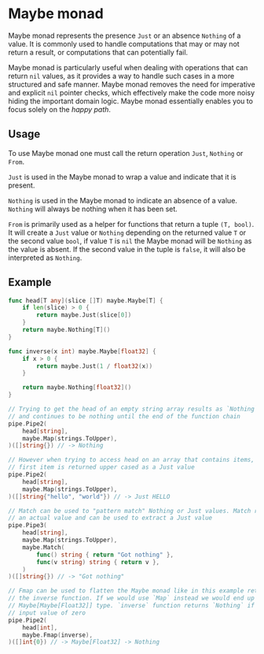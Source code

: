 # Maybe monad

Maybe monad represents the presence `Just` or an absence `Nothing` of a value.
It is commonly used to handle computations that may or may not return a result,
or computations that can potentially fail.

Maybe monad is particularly useful when dealing with operations that can return
`nil` values, as it provides a way to handle such cases in a more structured
and safe manner. Maybe monad removes the need for imperative and explicit `nil`
pointer checks, which effectively make the code more noisy hiding the important
domain logic. Maybe monad essentially enables you to focus solely on the _happy
path_.

## Usage

To use Maybe monad one must call the return operation `Just`, `Nothing` or
`From`.

`Just` is used in the Maybe monad to wrap a value and indicate that it is
present.

`Nothing` is used in the Maybe monad to indicate an absence of a value.
`Nothing` will always be nothing when it has been set.

`From` is primarily used as a helper for functions that return a tuple `(T, bool)`.
It will create a `Just` value or `Nothing` depending on the returned value `T`
or the second value `bool`, if value `T` is `nil` the Maybe monad will be
`Nothing` as the value is absent. If the second value in the tuple is `false`,
it will also be interpreted as `Nothing`.

## Example

```go
func head[T any](slice []T) maybe.Maybe[T] {
    if len(slice) > 0 {
        return maybe.Just(slice[0])
    }
    return maybe.Nothing[T]()
}

func inverse(x int) maybe.Maybe[float32] {
    if x > 0 {
        return maybe.Just(1 / float32(x))
    }

    return maybe.Nothing[float32]()
}

// Trying to get the head of an empty string array results as `Nothing`
// and continues to be nothing until the end of the function chain
pipe.Pipe2(
    head[string],
    maybe.Map(strings.ToUpper),
)([]string{}) // -> Nothing

// However when trying to access head on an array that contains items, the
// first item is returned upper cased as a Just value
pipe.Pipe2(
    head[string],
    maybe.Map(strings.ToUpper),
)([]string{"hello", "world"}) // -> Just HELLO

// Match can be used to "pattern match" Nothing or Just values. Match returns
// an actual value and can be used to extract a Just value
pipe.Pipe3(
    head[string],
    maybe.Map(strings.ToUpper),
    maybe.Match(
        func() string { return "Got nothing" },
        func(v string) string { return v },
    )
)([]string{}) // -> "Got nothing"

// Fmap can be used to flatten the Maybe monad like in this example returned by
// the inverse function. If we would use `Map` instead we would end up with
// Maybe[Maybe[Float32]] type. `inverse` function returns `Nothing` if given
// input value of zero
pipe.Pipe2(
    head[int],
    maybe.Fmap(inverse),
)([]int{0}) // -> Maybe[Float32] -> Nothing
```
